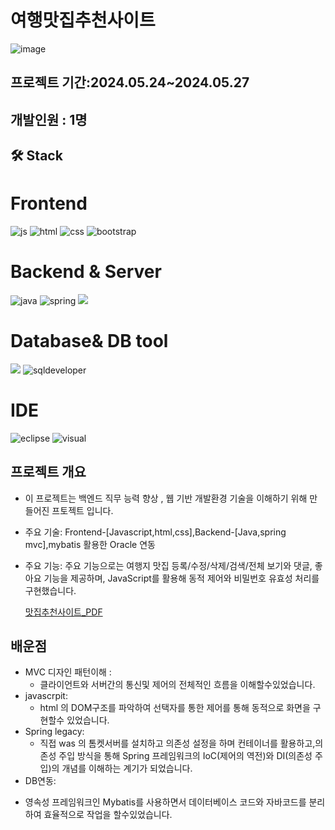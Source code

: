 # 여행맛집추천사이트 

![image](https://github.com/user-attachments/assets/5137d940-4429-443c-a054-bc25892038ae)

## 프로젝트 기간:2024.05.24~2024.05.27  
## 개발인원 : 1명
## 🛠️ Stack

# Frontend
![js](https://img.shields.io/badge/JavaScript-F7DF1E?style=for-the-badge&logo=JavaScript&logoColor=white)
![html](https://img.shields.io/badge/HTML5-E34F26?style=for-the-badge&logo=html5&logoColor=white)
![css](https://img.shields.io/badge/CSS3-1572B6?style=for-the-badge&logo=css3&logoColor=white)
![bootstrap](https://img.shields.io/badge/Bootstrap-563D7C?style=for-the-badge&logo=bootstrap&logoColor=white)
# Backend & Server     
![java](https://img.shields.io/badge/Java-ED8B00?style=for-the-badge&logo=openjdk&logoColor=white)
![spring](https://img.shields.io/badge/Spring-6DB33F?style=for-the-badge&logo=spring&logoColor=white)
<img src="https://img.shields.io/badge/apache tomcat-F8DC75?style=for-the-badge&logo=apachetomcat&logoColor=white">
 # Database& DB tool            
<img src="https://img.shields.io/badge/oracle-F80000?style=for-the-badge&logo=oracle&logoColor=white"> ![sqldeveloper](https://img.shields.io/badge/sqldeveloper-%235391FE.svg?style=for-the-badge&logo=sqldeveloper&logoColor=white)
# IDE  
![eclipse](https://img.shields.io/badge/Eclipse-2C2255?style=for-the-badge&logo=eclipse&logoColor=white)
![visual](https://img.shields.io/badge/Visual_Studio_Code-0078D4?style=for-the-badge&logo=visual%20studio%20code&logoColor=white)

   
##  프로젝트 개요  

- 이 프로젝트는  백엔드 직무 능력 향상 , 웹 기반 개발환경 기술을 이해하기 위해 만들어진 프토젝트 입니다.
- 주요 기술: Frontend-[Javascript,html,css],Backend-[Java,spring mvc],mybatis 활용한 Oracle 연동  
- 주요 기능: 주요 기능으로는 여행지 맛집 등록/수정/삭제/검색/전체 보기와 댓글, 좋아요 기능을 제공하며, JavaScript를 활용해 동적 제어와 비밀번호 유효성 처리를 구현했습니다.


  
  [맛집추천사이트_PDF](https://github.com/doyoungking/Foodwave/blob/main/%EC%97%AC%ED%96%89%EB%A7%9B%EC%A7%91%EC%B6%94%EC%B2%9C%EC%82%AC%EC%9D%B4%ED%8A%B8.pdf)

  
  
  
## 배운점

 + MVC 디자인 패턴이해 :
   - 클라이언트와 서버간의 통신및 제어의 전체적인 흐름을 이해할수있었습니다.
 + javascrpit:
   - html 의 DOM구조를 파악하여 선택자를 통한 제어를 통해 동적으로 화면을 구현할수 있었습니다.
 + Spring legacy:
   - 직접 was 의 톰켓서버를 설치하고 의존성 설정을 하며 컨테이너를 활용하고,의존성 주입 방식을 통해 Spring 프레임워크의 IoC(제어의 역전)와 DI(의존성 주입)의 개념를 이해하는 계기가 되었습니다.
 +  DB연동:
   - 영속성 프레임워크인 Mybatis를 사용하면서 데이터베이스 코드와 자바코드를 분리하여 효율적으로 작업을 할수있었습니다.



    
